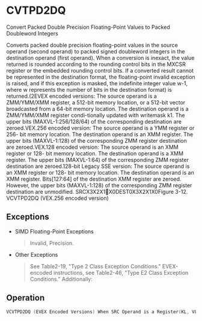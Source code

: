# CVTPD2DQ

Convert Packed Double Precision Floating-Point Values to Packed Doubleword Integers

Converts packed double precision floating-point values in the source operand (second operand) to packed signed doubleword integers in the destination operand (first operand).
When a conversion is inexact, the value returned is rounded according to the rounding control bits in the MXCSR register or the embedded rounding control bits.
If a converted result cannot be represented in the destination format, the floating-point invalid exception is raised, and if this exception is masked, the indefinite integer value w-1, where w represents the number of bits in the destination format) is returned.(2EVEX encoded versions: The source operand is a ZMM/YMM/XMM register, a 512-bit memory location, or a 512-bit vector broadcasted from a 64-bit memory location.
The destination operand is a ZMM/YMM/XMM register condi-tionally updated with writemask k1.
The upper bits (MAXVL-1:256/128/64) of the corresponding destination are zeroed.VEX.256 encoded version: The source operand is a YMM register or 256- bit memory location.
The destination operand is an XMM register.
The upper bits (MAXVL-1:128) of the corresponding ZMM register destination are zeroed.VEX.128 encoded version: The source operand is an XMM register or 128- bit memory location.
The destination operand is a XMM register.
The upper bits (MAXVL-1:64) of the corresponding ZMM register destination are zeroed.128-bit Legacy SSE version: The source operand is an XMM register or 128- bit memory location.
The destination operand is an XMM register.
Bits[127:64] of the destination XMM register are zeroed.
However, the upper bits (MAXVL-1:128) of the corresponding ZMM register destination are unmodified.
SRCX3X2X1X0DEST0X3X2X1X0Figure 3-12.
 VCVTPD2DQ (VEX.256 encoded version)

## Exceptions

- SIMD Floating-Point Exceptions
  > Invalid, Precision.
- Other Exceptions
  > See Table2-19, "Type 2 Class Exception Conditions."
  > EVEX-encoded instructions, see Table2-46,
  >  "Type E2 Class Exception Conditions."
  > Additionally:

## Operation

```C
VCVTPD2DQ (EVEX Encoded Versions) When SRC Operand is a Register(KL, VL) = (2, 128), (4, 256), (8, 512)IF (VL = 512) AND (EVEX.b = 1) THENSET_ROUNDING_MODE_FOR_THIS_INSTRUCTION(EVEX.RC);ELSE SET_ROUNDING_MODE_FOR_THIS_INSTRUCTION(MXCSR.RC);FI;FOR j := 0 TO KL-1i := j * 32k := j * 64IF k1[j] OR *no writemask*THEN DEST[i+31:i] :=Convert_Double_Precision_Floating_Point_To_Integer(SRC[k+63:k])ELSE IF *merging-masking*; merging-maskingTHEN *DEST[i+31:i] remains unchanged*ELSE ; zeroing-maskingDEST[i+31:i] := 0FIFI;VCVTPD2DQ (EVEX Encoded Versions) When SRC Operand is a Memory Source(KL, VL) = (2, 128), (4, 256), (8, 512)FOR j := 0 TO KL-1i := j * 32k := j * 64IF k1[j] OR *no writemask*THEN IF (EVEX.b = 1) THENDEST[i+31:i] :=Convert_Double_Precision_Floating_Point_To_Integer(SRC[63:0])ELSE DEST[i+31:i] :=Convert_Double_Precision_Floating_Point_To_Integer(SRC[k+63:k])FI;ELSE IF *merging-masking*; merging-maskingTHEN *DEST[i+31:i] remains unchanged*ELSE ; zeroing-maskingDEST[i+31:i] := 0FIFI;ENDFORDEST[MAXVL-1:VL/2] := 0VCVTPD2DQ (VEX.256 Encoded Version)DEST[31:0] := Convert_Double_Precision_Floating_Point_To_Integer(SRC[63:0])DEST[63:32] := Convert_Double_Precision_Floating_Point_To_Integer(SRC[127:64])DEST[95:64] := Convert_Double_Precision_Floating_Point_To_Integer(SRC[191:128])DEST[127:96] := Convert_Double_Precision_Floating_Point_To_Integer(SRC[255:192)DEST[MAXVL-1:128] := 0VCVTPD2DQ (VEX.128 Encoded Version)DEST[31:0] := Convert_Double_Precision_Floating_Point_To_Integer(SRC[63:0])DEST[63:32] := Convert_Double_Precision_Floating_Point_To_Integer(SRC[127:64])DEST[MAXVL-1:64] := 0CVTPD2DQ (128-bit Legacy SSE Version)DEST[31:0] := Convert_Double_Precision_Floating_Point_To_Integer(SRC[63:0])DEST[63:32] := Convert_Double_Precision_Floating_Point_To_Integer(SRC[127:64])DEST[127:64] := 0Intel C/C++ Compiler Intrinsic EquivalentVCVTPD2DQ __m256i _mm512_cvtpd_epi32( __m512d a);VCVTPD2DQ __m256i _mm512_mask_cvtpd_epi32( __m256i s, __mmask8 k, __m512d a);VCVTPD2DQ __m256i _mm512_maskz_cvtpd_epi32( __mmask8 k, __m512d a);VCVTPD2DQ __m256i _mm512_cvt_roundpd_epi32( __m512d a, int r);VCVTPD2DQ __m256i _mm512_mask_cvt_roundpd_epi32( __m256i s, __mmask8 k, __m512d a, int r);VCVTPD2DQ __m256i _mm512_maskz_cvt_roundpd_epi32( __mmask8 k, __m512d a, int r);VCVTPD2DQ __m128i _mm256_mask_cvtpd_epi32( __m128i s, __mmask8 k, __m256d a);VCVTPD2DQ __m128i _mm256_maskz_cvtpd_epi32( __mmask8 k, __m256d a);VCVTPD2DQ __m128i _mm_mask_cvtpd_epi32( __m128i s, __mmask8 k, __m128d a);VCVTPD2DQ __m128i _mm_maskz_cvtpd_epi32( __mmask8 k, __m128d a);VCVTPD2DQ __m128i _mm256_cvtpd_epi32 (__m256d src)CVTPD2DQ __m128i _mm_cvtpd_epi32 (__m128d src)
```
